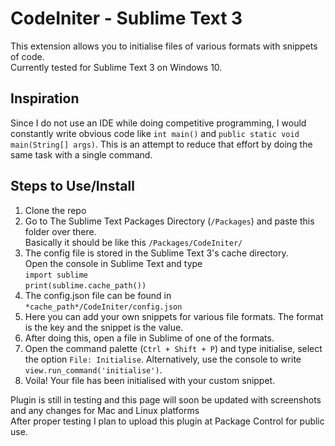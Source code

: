 CodeIniter - Sublime Text 3
===========================

This extension allows you to initialise files of various formats with snippets of code.
<br>Currently tested for Sublime Text 3 on Windows 10.

Inspiration
--------------------
Since I do not use an IDE while doing competitive programming, I would constantly write obvious code like ```int main()``` and 
```public static void main(String[] args)```. This is an attempt to reduce that effort by doing the same task with a single command.

Steps to Use/Install
--------------------
1. Clone the repo
2. Go to The Sublime Text Packages Directory (```/Packages```) and paste this folder over there.
<br>Basically it should be like this ```/Packages/CodeIniter/```
3. The config file is stored in the Sublime Text 3's cache directory.
<br>Open the console in Sublime Text and type <br>
```import sublime```
<br>```print(sublime.cache_path())```
4. The config.json file can be found in ```*cache_path*/CodeIniter/config.json```
5. Here you can add your own snippets for various file formats. The format is the key and the snippet is the value.
6. After doing this, open a file in Sublime of one of the formats.
7. Open the command palette (```Ctrl + Shift + P```) and type initialise, select the option ```File: Initialise```. Alternatively, use the console to write ```view.run_command('initialise')```.
8. Voila! Your file has been initialised with your custom snippet.

Plugin is still in testing and this page will soon be updated with screenshots and any changes for Mac and Linux platforms
<br>After proper testing I plan to upload this plugin at Package Control for public use.
